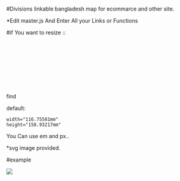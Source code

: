 #Divisions linkable bangladesh map for ecommarce and other site.

*Edit master.js And Enter All your Links or Functions



#if You want to resize ::

find <svg> tag in index.html


default:
```
width="116.75581mm"
height="158.93217mm"
```

You Can use em and px..


*svg image provided.

#example

<img src= "https://github.com/zithroooo/divisions-linkable-bangladesh-map-like-bikroy-dot-com/blob/master/example.gif?raw=true"/>
